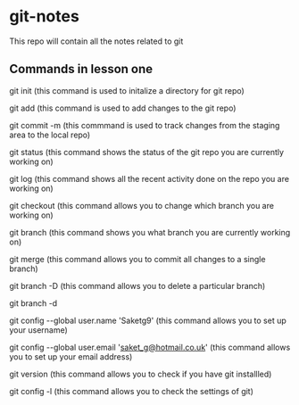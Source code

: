# git-notes
This repo will contain all the notes related to git 

## Commands in lesson one 

git init   (this command is used to initalize a directory for git repo)  

git add   (this command is used to add changes to the git repo)  

git commit -m  (this commmand is used to track changes from the staging area to the local repo)  

git status    (this command shows the status of the git repo you are currently working on)  

git log    (this command shows all the recent activity done on the repo you are working on)  

git checkout    (this command allows you to change which branch you are working on)   

git branch    (this command shows you what branch you are currently working on)   

git merge    (this command allows you to commit all changes to a single branch)   

git branch -D   (this command allows you to delete a particular branch)   

git branch -d   

git config --global user.name 'Saketg9'  (this command allows you to set up your username)   

git config --global user.email 'saket_g@hotmail.co.uk'    (this command allows you to set up your email address)   

git version  (this command allows you to check if you have git installled)   

git config -l   (this command allows you to check the settings of git) 
